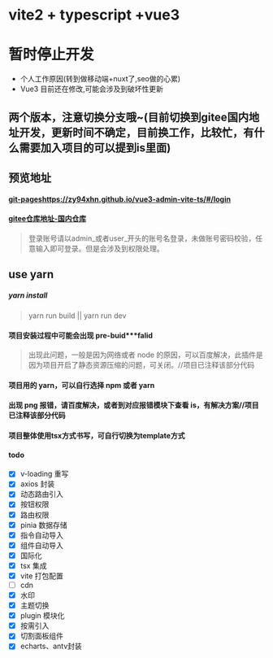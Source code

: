 # vite2 + typescript +vue3
# 暂时停止开发
- 个人工作原因(转到做移动端+nuxt了,seo做的心累)
- Vue3 目前还在修改,可能会涉及到破坏性更新
## 两个版本，注意切换分支哦~(目前切换到gitee国内地址开发，更新时间不确定，目前换工作，比较忙，有什么需要加入项目的可以提到is里面)
## 预览地址

#### [git-pages](https://zy94xhn.github.io/vue3-admin-vite-ts/#/login)https://zy94xhn.github.io/vue3-admin-vite-ts/#/login
#### [gitee仓库地址-国内仓库](https://gitee.com/zy94xhn/vite2-template)

> 登录账号请以admin_或者user_开头的账号名登录，未做账号密码校验，任意输入即可登录。但是会涉及到权限处理。
## use yarn

##### yarn install

> yarn run build || yarn run dev

#### 项目安装过程中可能会出现 pre-buid\*\*\*falid

> 出现此问题，一般是因为网络或者 node 的原因，可以百度解决，此插件是因为项目开启了静态资源压缩的问题，可关闭。//项目已注释该部分代码

#### 项目用的 yarn，可以自行选择 npm 或者 yarn

>

#### 出现 png 报错，请百度解决，或者到对应报错模块下查看 is，有解决方案//项目已注释该部分代码

>


#### 项目整体使用tsx方式书写，可自行切换为template方式


#### todo

- [x] v-loading 重写
- [x] axios 封装
- [x] 动态路由引入
- [x] 按钮权限
- [x] 路由权限
- [x] pinia 数据存储
- [x] 指令自动导入
- [x] 组件自动导入
- [x] 国际化
- [x] tsx 集成
- [x] vite 打包配置
- [ ] cdn
- [x] 水印
- [x] 主题切换
- [x] plugin 模块化
- [x] 按需引入
- [x] 切割面板组件
- [x] echarts、antv封装

